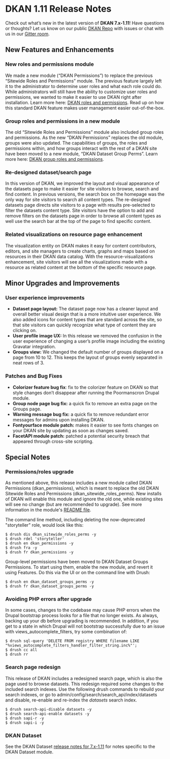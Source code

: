 # DKAN 1.11 Release Notes

Check out what’s new in the latest version of **DKAN 7.x-1.11**! Have questions or thoughts? Let us know on our public [DKAN Repo](https://github.com/GetDKAN/dkan) with issues or chat with us in our [Gitter room](https://gitter.im/GetDKAN/dkan?utm_source=badge&utm_medium=badge&utm_campaign=pr-badge&utm_content=badge).

## New Features and Enhancements

### New roles and permissions module

We made a new module (“DKAN Permissions”) to replace the previous “Sitewide Roles and Permissions” module. The previous feature largely left it to the administrator to determine user roles and what each role could do. While administrators will still have the ability to customize user roles and permissions, we wanted to make it easier to use DKAN right after installation. Learn more here: [DKAN roles and permissions](../../admin/people/dkan_user_accounts.html#roles-and-permissions-overview). Read up on how this standard DKAN feature makes user management easier out-of-the-box.

### Group roles and permissions in a new module

The old “Sitewide Roles and Permissions” module also included group roles and permissions. As the new “DKAN Permissions” replaces the old module, groups were also updated. The capabilities of groups, the roles and permissions within, and how groups interact with the rest of a DKAN site have been moved to a new module, “DKAN Dataset Group Perms”. Learn more here: [DKAN group roles and permissions](../../admin/people/group_roles_and_permissions.html).

### Re-designed dataset/search page

In this version of DKAN, we improved the layout and visual appearance of the datasets page to make it easier for site visitors to browse, search and find content. In previous versions, the search box on the homepage was the only way for site visitors to search all content types. The re-designed datasets page directs site visitors to a page with results pre-selected to filter the datasets content type. Site visitors have the option to add and remove filters on the datasets page in order to browse all content types as well use the search bar at the top of the page to find specific content.

### Related visualizations on resource page enhancement

The visualization entity on DKAN makes it easy for content contributors, editors, and site managers to create charts, graphs and maps based on resources in their DKAN data catalog. With the resource-visualizations enhancement, site visitors will see all the visualizations made with a resource as related content at the bottom of the specific resource page.

## Minor Upgrades and Improvements

### User experience improvements
- **Dataset page layout:** The dataset page now has a cleaner layout and overall better visual design that is a more intuitive user experience. We also added icons for content types that are standard across the site, so that site visitors can quickly recognize what type of content they are clicking on.
- **User profile image UX:** In this release we removed the confusion in the user experience of changing a user’s profile image including the existing Gravatar integration.
- **Groups view:** We changed the default number of groups displayed on a page from 10 to 12. This keeps the layout of groups evenly separated in neat rows of 3.

### Patches and Bug Fixes
- **Colorizer feature bug fix**: fix to the colorizer feature on DKAN so that style changes don’t disappear after running the Poormanscron Drupal module.
- **Group node page bug fix:** a quick fix to remove an extra page on the Groups page.
- **Warning message bug fix:** a quick fix to remove redundant error messages for admins upon installing DKAN.
- **Fontyourface module patch:** makes it easier to see fonts changes on your DKAN site by updating as soon as changes saved.
- **FacetAPI module patch:** patched a potential security breach that appeared through cross-site scripting.

## Special Notes

### Permissions/roles upgrade

As mentioned above, this release includes a new module called DKAN Permissions (dkan_permissions), which is meant to replace the old DKAN Sitewide Roles and Permissions (dkan_sitewide_roles_perms). New installs of DKAN will enable this module and ignore the old one, while existing sites will see no change (but are recommended to upgrade).  See more information in the module's [README file](https://github.com/GetDKAN/dkan/blob/7.x-1.x/modules/dkan/dkan_permissions/README.md).

The command line method, including deleting the now-deprecated "storyteller" role, would look like this:

```
$ drush dis dkan_sitewide_roles_perms -y
$ drush rdel 'storyteller'
$ drush en dkan_permissions -y
$ drush fra -y
$ drush fr dkan_permissions -y
```

Group-level permissions have been moved to DKAN Dataset Groups Permissions. To start using them, enable the new module, and revert it using Features. Do this via the UI or on the command line with Drush:

```
$ drush en dkan_dataset_groups_perms -y
$ drush fr dkan_dataset_groups_perms -y
```

### Avoiding PHP errors after upgrade

In some cases, changes to the codebase may cause PHP errors when the Drupal bootstrap process looks for a file that no longer exists. As always, backing up your db before upgrading is recommended. In addition, if you get to a state in which Drupal will not bootstrap successfully due to an issue with views_autocomplete_filters, try some combination of:

```
$ drush sql-query 'DELETE FROM registry WHERE filename LIKE "%views_autocomplete_filters_handler_filter_string.inc%"';
$ drush cc all
$ drush rr
```

### Search page redesign

This release of DKAN includes a redesigned search page, which is also the page used to browse datasets. This redesign required some changes to the included search indexes. Use the following drush commands to rebuild your search indexes, or go to admin/config/search/search_api/index/datasets and disable, re-enable and re-index the _datasets_ search index.

```
$ drush search-api-disable datasets -y
$ drush search-api-enable datasets -y
$ drush sapi-r -y
$ drush sapi-i -y
```

### DKAN Dataset

See the DKAN Dataset [release notes for 7.x-1.11](https://github.com/GetDKAN/dkan_dataset/releases/tag/7.x-1.11) for notes specific to the DKAN Dataset module.
